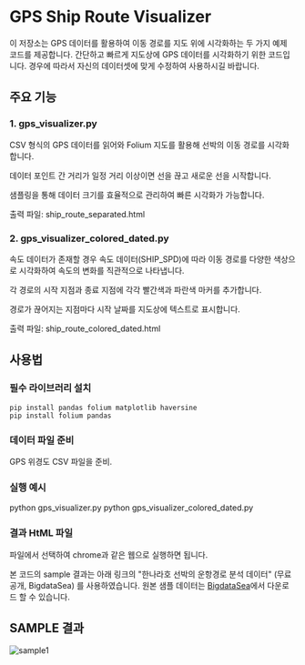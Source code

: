 # GPS Ship Route Visualizer

이 저장소는 GPS 데이터를 활용하여 이동 경로를 지도 위에 시각화하는 두 가지 예제 코드를 제공합니다.
간단하고 빠르게 지도상에 GPS 데이터를 시각화하기 위한 코드입니다. 
경우에 따라서 자신의 데이터셋에 맞게 수정하여 사용하시길 바랍니다. 

## 주요 기능

### 1. gps_visualizer.py

CSV 형식의 GPS 데이터를 읽어와 Folium 지도를 활용해 선박의 이동 경로를 시각화합니다.

데이터 포인트 간 거리가 일정 거리 이상이면 선을 끊고 새로운 선을 시작합니다.

샘플링을 통해 데이터 크기를 효율적으로 관리하여 빠른 시각화가 가능합니다.

출력 파일: ship_route_separated.html

### 2. gps_visualizer_colored_dated.py

속도 데이터가 존재할 경우 속도 데이터(SHIP_SPD)에 따라 이동 경로를 다양한 색상으로 시각화하여 속도의 변화를 직관적으로 나타냅니다.

각 경로의 시작 지점과 종료 지점에 각각 빨간색과 파란색 마커를 추가합니다.

경로가 끊어지는 지점마다 시작 날짜를 지도상에 텍스트로 표시합니다.

출력 파일: ship_route_colored_dated.html

## 사용법

### 필수 라이브러리 설치
```
pip install pandas folium matplotlib haversine
pip install folium pandas
```
### 데이터 파일 준비
GPS 위경도 CSV 파일을 준비.

### 실행 예시
python gps_visualizer.py
python gps_visualizer_colored_dated.py

### 결과 HtML 파일
파일에서 선택하여 chrome과 같은 웹으로 실행하면 됩니다. 

본 코드의 sample 결과는 아래 링크의 "한나라호 선박의 운항경로 분석 데이터" (무료 공개, BigdataSea) 를 사용하였습니다. 
원본 샘플 데이터는 [BigdataSea](https://www.bigdata-sea.kr/datasearch/base/view.do?prodId=PROD_000082)에서 다운로드 할 수 있습니다.

## SAMPLE 결과
![sample1](https://github.com/user-attachments/assets/5c60f868-1a03-415a-a74c-7ecf64022e3c)




